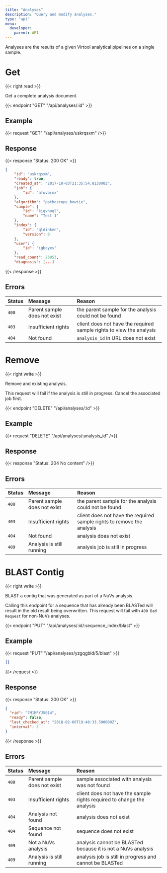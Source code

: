 ```yaml
---
title: "Analyses"
description: "Query and modify analyses."
type: "api"
menu:
  developer:
    parent: API
---
```


Analyses are the results of a given Virtool analytical pipelines on a single sample.

# Get

{{< right read >}}

Get a complete analysis document.

{{< endpoint "GET" "/api/analyses/:id" >}}

## Example

{{< request "GET" "/api/analyses/uskrqsxm" />}}

## Response

{{< response "Status: 200 OK" >}}
```json
{
    "id": "uskrqsxm",
    "ready": true,
    "created_at": "2017-10-03T21:35:54.813000Z",
    "job": {
        "id": "afovbrnx"
    },
    "algorithm": "pathoscope_bowtie",
    "sample": {
        "id": "kigvhuql",
        "name": "Test 1"
    },
    "index": {
        "id": "qldihken",
        "version": 0
    },
    "user": {
        "id": "igboyes"
    },
    "read_count": 23953,
    "diagnosis": [...]
```
{{< /response >}}

## Errors

| Status | Message                      | Reason                                                               |
| :----- | :--------------------------- | :------------------------------------------------------------------- |
| `400`  | Parent sample does not exist | the parent sample for the analysis could not be found                |
| `403`  | Insufficient rights          | client does not have the required sample rights to view the analysis |
| `404`  | Not found                    | `analysis_id` in URL does not exist                                  |

# Remove

{{< right write >}}

Remove and existing analysis.

This request will fail if the analysis is still in progress. Cancel the associated job first.

{{< endpoint "DELETE" "/api/analyses/:id" >}}

## Example

{{< request "DELETE" "/api/analyses/:analysis_id" />}}

## Response

{{< response "Status: 204 No content" />}}

## Errors

| Status | Message                      | Reason                                                                 |
| :----- | :--------------------------- | :--------------------------------------------------------------------- |
| `400`  | Parent sample does not exist | the parent sample for the analysis could not be found                  |
| `403`  | Insufficient rights          | client does not have the required sample rights to remove the analysis |
| `404`  | Not found                    | analysis does not exist                                                |
| `409`  | Analysis is still running    | analysis job is still in progress                                      |

# BLAST Contig

{{< right write >}}

BLAST a contig that was generated as part of a NuVs analysis.

Calling this endpoint for a sequence that has already been BLASTed will result in the old result being overwritten. This request will fail with `400 Bad Request` for non-NuVs analyses.

{{< endpoint "PUT" "/api/analyses/:id/:sequence_index/blast" >}}

## Example

{{< request "PUT" "/api/analyses/yzgqgbld/5/blast" >}}

```json
{}
```

{{< /request >}}

## Response

{{< response "Status: 200 OK" >}}

```json
{
  "rid": "7M1MFYJ5014",
  "ready": false,
  "last_checked_at": "2018-02-06T19:48:33.500000Z",
  "interval": 3
}
```

{{< /response >}}

## Errors

| Status | Message                      | Reason                                                                 |
| :----- | :--------------------------- | :--------------------------------------------------------------------- |
| `400`  | Parent sample does not exist | sample associated with analysis was not found                          |
| `403`  | Insufficient rights          | client does not have the sample rights required to change the analysis |
| `404`  | Analysis not found           | analysis does not exist                                                |
| `404`  | Sequence not found           | sequence does not exist                                                |
| `409`  | Not a NuVs analysis          | analysis cannot be BLASTed because it is not a NuVs analysis           |
| `409`  | Analysis is still running    | analysis job is still in progress and cannot be BLASTed                |
